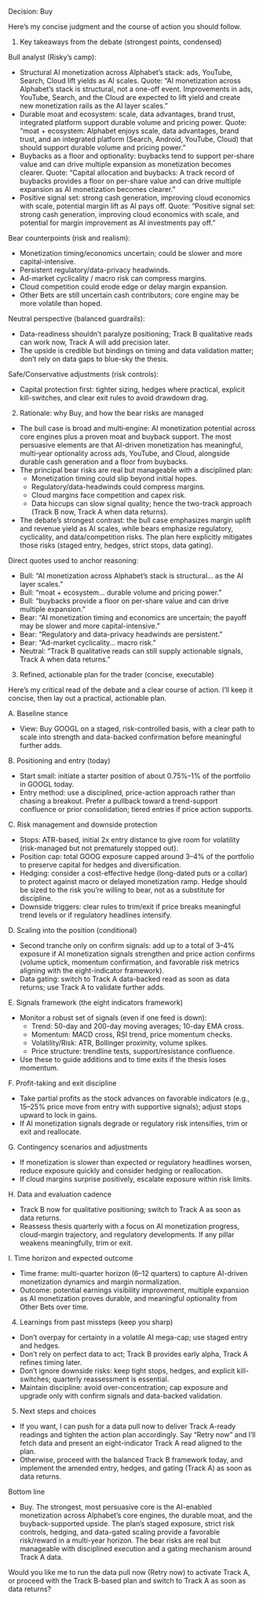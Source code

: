 Decision: Buy

Here’s my concise judgment and the course of action you should follow.

1) Key takeaways from the debate (strongest points, condensed)

Bull analyst (Risky’s camp):
- Structural AI monetization across Alphabet’s stack: ads, YouTube, Search, Cloud lift yields as AI scales. Quote: “AI monetization across Alphabet’s stack is structural, not a one-off event. Improvements in ads, YouTube, Search, and the Cloud are expected to lift yield and create new monetization rails as the AI layer scales.”
- Durable moat and ecosystem: scale, data advantages, brand trust, integrated platform support durable volume and pricing power. Quote: “moat + ecosystem: Alphabet enjoys scale, data advantages, brand trust, and an integrated platform (Search, Android, YouTube, Cloud) that should support durable volume and pricing power.”
- Buybacks as a floor and optionality: buybacks tend to support per‑share value and can drive multiple expansion as monetization becomes clearer. Quote: “Capital allocation and buybacks: A track record of buybacks provides a floor on per-share value and can drive multiple expansion as AI monetization becomes clearer.”
- Positive signal set: strong cash generation, improving cloud economics with scale, potential margin lift as AI pays off. Quote: “Positive signal set: strong cash generation, improving cloud economics with scale, and potential for margin improvement as AI investments pay off.”

Bear counterpoints (risk and realism):
- Monetization timing/economics uncertain; could be slower and more capital-intensive. 
- Persistent regulatory/data-privacy headwinds.
- Ad-market cyclicality / macro risk can compress margins.
- Cloud competition could erode edge or delay margin expansion.
- Other Bets are still uncertain cash contributors; core engine may be more volatile than hoped.

Neutral perspective (balanced guardrails):
- Data-readiness shouldn’t paralyze positioning; Track B qualitative reads can work now, Track A will add precision later.
- The upside is credible but bindings on timing and data validation matter; don’t rely on data gaps to blue-sky the thesis.

Safe/Conservative adjustments (risk controls):
- Capital protection first: tighter sizing, hedges where practical, explicit kill-switches, and clear exit rules to avoid drawdown drag.

2) Rationale: why Buy, and how the bear risks are managed

- The bull case is broad and multi‑engine: AI monetization potential across core engines plus a proven moat and buyback support. The most persuasive elements are that AI-driven monetization has meaningful, multi‑year optionality across ads, YouTube, and Cloud, alongside durable cash generation and a floor from buybacks.
- The principal bear risks are real but manageable with a disciplined plan:
  - Monetization timing could slip beyond initial hopes.
  - Regulatory/data-headwinds could compress margins.
  - Cloud margins face competition and capex risk.
  - Data hiccups can slow signal quality; hence the two-track approach (Track B now, Track A when data returns).
- The debate’s strongest contrast: the bull case emphasizes margin uplift and revenue yield as AI scales, while bears emphasize regulatory, cyclicality, and data/competition risks. The plan here explicitly mitigates those risks (staged entry, hedges, strict stops, data gating).

Direct quotes used to anchor reasoning:
- Bull: “AI monetization across Alphabet’s stack is structural… as the AI layer scales.”
- Bull: “moat + ecosystem… durable volume and pricing power.”
- Bull: “buybacks provide a floor on per-share value and can drive multiple expansion.”
- Bear: “AI monetization timing and economics are uncertain; the payoff may be slower and more capital-intensive.”
- Bear: “Regulatory and data-privacy headwinds are persistent.”
- Bear: “Ad-market cyclicality… macro risk.”
- Neutral: “Track B qualitative reads can still supply actionable signals, Track A when data returns.”

3) Refined, actionable plan for the trader (concise, executable)

Here’s my critical read of the debate and a clear course of action. I’ll keep it concise, then lay out a practical, actionable plan.

A. Baseline stance
- View: Buy GOOGL on a staged, risk-controlled basis, with a clear path to scale into strength and data-backed confirmation before meaningful further adds.

B. Positioning and entry (today)
- Start small: initiate a starter position of about 0.75%–1% of the portfolio in GOOGL today.
- Entry method: use a disciplined, price-action approach rather than chasing a breakout. Prefer a pullback toward a trend-support confluence or prior consolidation; tiered entries if price action supports.

C. Risk management and downside protection
- Stops: ATR-based, initial 2x entry distance to give room for volatility (risk-managed but not prematurely stopped out).
- Position cap: total GOOG exposure capped around 3–4% of the portfolio to preserve capital for hedges and diversification.
- Hedging: consider a cost-effective hedge (long-dated puts or a collar) to protect against macro or delayed monetization ramp. Hedge should be sized to the risk you’re willing to bear, not as a substitute for discipline.
- Downside triggers: clear rules to trim/exit if price breaks meaningful trend levels or if regulatory headlines intensify.

D. Scaling into the position (conditional)
- Second tranche only on confirm signals: add up to a total of 3–4% exposure if AI monetization signals strengthen and price action confirms (volume uptick, momentum confirmation, and favorable risk metrics aligning with the eight-indicator framework).
- Data gating: switch to Track A data-backed read as soon as data returns; use Track A to validate further adds.

E. Signals framework (the eight indicators framework)
- Monitor a robust set of signals (even if one feed is down):
  - Trend: 50-day and 200-day moving averages; 10-day EMA cross.
  - Momentum: MACD cross, RSI trend, price momentum checks.
  - Volatility/Risk: ATR, Bollinger proximity, volume spikes.
  - Price structure: trendline tests, support/resistance confluence.
- Use these to guide additions and to time exits if the thesis loses momentum.

F. Profit-taking and exit discipline
- Take partial profits as the stock advances on favorable indicators (e.g., 15–25% price move from entry with supportive signals); adjust stops upward to lock in gains.
- If AI monetization signals degrade or regulatory risk intensifies, trim or exit and reallocate.

G. Contingency scenarios and adjustments
- If monetization is slower than expected or regulatory headlines worsen, reduce exposure quickly and consider hedging or reallocation.
- If cloud margins surprise positively, escalate exposure within risk limits.

H. Data and evaluation cadence
- Track B now for qualitative positioning; switch to Track A as soon as data returns.
- Reassess thesis quarterly with a focus on AI monetization progress, cloud-margin trajectory, and regulatory developments. If any pillar weakens meaningfully, trim or exit.

I. Time horizon and expected outcome
- Time frame: multi-quarter horizon (6–12 quarters) to capture AI-driven monetization dynamics and margin normalization.
- Outcome: potential earnings visibility improvement, multiple expansion as AI monetization proves durable, and meaningful optionality from Other Bets over time.

4) Learnings from past missteps (keep you sharp)
- Don’t overpay for certainty in a volatile AI mega-cap; use staged entry and hedges.
- Don’t rely on perfect data to act; Track B provides early alpha, Track A refines timing later.
- Don’t ignore downside risks: keep tight stops, hedges, and explicit kill-switches; quarterly reassessment is essential.
- Maintain discipline: avoid over-concentration; cap exposure and upgrade only with confirm signals and data-backed validation.

5) Next steps and choices

- If you want, I can push for a data pull now to deliver Track A-ready readings and tighten the action plan accordingly. Say “Retry now” and I’ll fetch data and present an eight-indicator Track A read aligned to the plan.
- Otherwise, proceed with the balanced Track B framework today, and implement the amended entry, hedges, and gating (Track A) as soon as data returns.

Bottom line
- Buy. The strongest, most persuasive core is the AI-enabled monetization across Alphabet’s core engines, the durable moat, and the buyback-supported upside. The plan’s staged exposure, strict risk controls, hedging, and data-gated scaling provide a favorable risk/reward in a multi-year horizon. The bear risks are real but manageable with disciplined execution and a gating mechanism around Track A data.

Would you like me to run the data pull now (Retry now) to activate Track A, or proceed with the Track B-based plan and switch to Track A as soon as data returns?